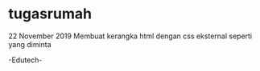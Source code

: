 # tugasrumah
22 November 2019
Membuat kerangka html dengan css eksternal seperti yang diminta

-Edutech-
